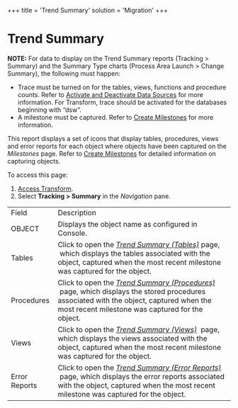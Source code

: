 +++
title = 'Trend Summary'
solution = 'Migration'
+++

# Trend Summary

<span style="font-weight: bold;">NOTE:</span> For data to display on the
Trend Summary reports (Tracking \> Summary) and the Summary Type charts
(Process Area Launch \> Change Summary), the following must happen:

  - Trace must be turned on for the tables, views, functions and
    procedure counts. Refer to [Activate and Deactivate Data
    Sources](../../../Platform/Common/Use_Cases/Activate_and_Deactivate_Data_Source.htm)
    for more information. For Transform, trace should be activated for
    the databases beginning with “dsw”.
  - A milestone must be captured. Refer to [Create
    Milestones](../Use_Cases/Create_Milestones.htm) for more
    information.

This report displays a set of icons that display tables, procedures,
views and error reports for each object where objects have been captured
on the *Milestones* page. Refer to [Create
Milestones](../Use_Cases/Create_Milestones.htm) for detailed information
on capturing objects.

To access this page:

1.  [Access Transform](../Config/Access_Transform.htm).
2.  Select <span style="font-weight: bold;">Tracking \> Summary</span>
    in the <span style="font-style: italic;">Navigation</span>
pane.

|               |                                                                                                                                                                                                                               |
| ------------- | ----------------------------------------------------------------------------------------------------------------------------------------------------------------------------------------------------------------------------- |
| Field         | Description                                                                                                                                                                                                                   |
| OBJECT        | Displays the object name as configured in Console.                                                                                                                                                                            |
| Tables        | Click to open the *[Trend Summary (Tables)](Trend_Summary_Tables.htm)* page,  which displays the tables associated with the object, captured when the most recent milestone was captured for the object.                      |
| Procedures    | Click to open the *[Trend Summary (Procedures)](Trend_Summary_Procedures.htm)*  page, which displays the stored procedures associated with the object, captured when the most recent milestone was captured for the object.   |
| Views         | Click to open the [*Trend Summary (Views)*](Trend_Summary_Views.htm)  page, which displays the views associated with the object, captured when the most recent milestone was captured for the object.                         |
| Error Reports | Click to open the *[Trend Summary (Error Reports)](Trend_Summary_Error_Reports.htm)*  page, which displays the error reports associated with the object, captured when the most recent milestone was captured for the object. |
